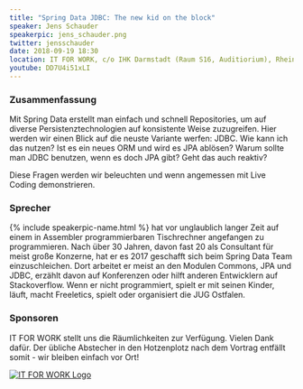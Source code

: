 ```yaml
---
title: "Spring Data JDBC: The new kid on the block"
speaker: Jens Schauder
speakerpic: jens_schauder.png
twitter: jensschauder
date: 2018-09-19 18:30
location: IT FOR WORK, c/o IHK Darmstadt (Raum S16, Auditiorium), Rheinstrasse 89, 64295 Darmstadt
youtube: DD7U4i51xLI
---
```


### Zusammenfassung

Mit Spring Data erstellt man einfach und schnell Repositories, um auf diverse Persistenztechnologien auf konsistente Weise zuzugreifen. Hier werden wir einen Blick auf die neuste Variante werfen: JDBC. Wie kann ich das nutzen? Ist es ein neues ORM und wird es JPA ablösen? Warum sollte man JDBC benutzen, wenn es doch JPA gibt? Geht das auch reaktiv?

Diese Fragen werden wir beleuchten und wenn angemessen mit Live Coding demonstrieren.

### Sprecher

{% include speakerpic-name.html %} hat vor unglaublich langer Zeit auf einem in Assembler programmierbaren Tischrechner angefangen zu programmieren. Nach über 30 Jahren, davon fast 20 als Consultant für meist große Konzerne, hat er es 2017 geschafft sich beim Spring Data Team einzuschleichen. Dort arbeitet er meist an den Modulen Commons, JPA und JDBC, erzählt davon auf Konferenzen oder hilft anderen Entwicklern auf Stackoverflow. Wenn er nicht programmiert, spielt er mit seinen Kinder, läuft, macht Freeletics, spielt oder organisiert die JUG Ostfalen.


### Sponsoren

IT FOR WORK stellt uns die Räumlichkeiten zur Verfügung. Vielen Dank dafür. Der übliche Abstecher in den Hotzenplotz nach dem Vortrag entfällt somit - wir bleiben einfach vor Ort!

[![IT FOR WORK Logo](/images/sponsors/it-for-work.png)](http://www.it-for-work.de)
